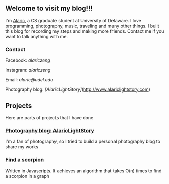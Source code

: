 ## Welcome to visit my blog!!!

I'm [Alaric](https://alariczeng.github.io), a CS graduate student at University of Delaware. I love programming, photography, music, traveling and many other things. I built this blog for recording my steps and making more friends. Contact me if you want to talk anything with me.

### Contact

Facebook: _alariczeng_

Instagram: _alariczeng_

Email: _alaric@udel.edu_

Photography blog: _[AlaricLightStory]_(http://www.alariclightstory.com)

## Projects

Here are parts of projects that I have done

### [Photography blog: AlaricLightStory](AlaricLightStory)

I'm a fan of photography, so I tried to build a personal photography blog to share my works

### [Find a scorpion](FindScorpion)

Written in Javascripts. It achieves an algorithm that takes O(n) times to find a scorpion in a graph
